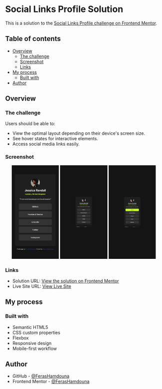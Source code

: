 
# Social Links Profile Solution

This is a solution to the [Social Links Profile challenge on Frontend Mentor](https://www.frontendmentor.io/challenges/social-links-profile-UG32l9m6dQ).

## Table of contents

- [Overview](#overview)
  - [The challenge](#the-challenge)
  - [Screenshot](#screenshot)
  - [Links](#links)
- [My process](#my-process)
  - [Built with](#built-with)
- [Author](#author)

## Overview

### The challenge

Users should be able to:

- View the optimal layout depending on their device's screen size.
- See hover states for interactive elements.
- Access social media links easily.

### Screenshot

<div align="center">
  <img src="./assets/images/mobile.jpg" alt="Mobile Screenshot" width="30%">  
  <img src="./assets/images/desktop.jpg" alt="Desktop Screenshot" width="30%">  
  <img src="./assets/images/active.jpg" alt="Active State Screenshot" width="30%">
</div>

### Links

- Solution URL: [View the solution on Frontend Mentor](https://www.frontendmentor.io/solutions/responsive-social-links-profile-using-html-css-and-flexbox-aBJS3eaix5)
- Live Site URL: [View Live Site](https://ferashamdouna.github.io/social-links-profile/)

## My process

### Built with

- Semantic HTML5
- CSS custom properties
- Flexbox
- Responsive design
- Mobile-first workflow

## Author

- GitHub - [@FerasHamdouna](https://github.com/FerasHamdouna)
- Frontend Mentor - [@FerasHamdouna](https://www.frontendmentor.io/profile/FerasHamdouna)
